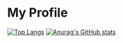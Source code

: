 # My Profile
[![Top Langs](https://github-readme-stats.vercel.app/api/top-langs/?username=mikailylk&layout=compact)](https://github.com/anuraghazra/github-readme-stats)
[![Anurag's GitHub stats](https://github-readme-stats.vercel.app/api?username=mikailylk)](https://github.com/anuraghazra/github-readme-stats)
